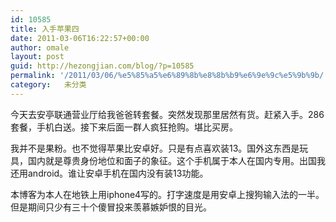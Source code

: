 ```yaml
---
id: 10585
title: 入手苹果四
date: 2011-03-06T16:22:57+00:00
author: omale
layout: post
guid: http://hezongjian.com/blog/?p=10585
permalink: '/2011/03/06/%e5%85%a5%e6%89%8b%e8%8b%b9%e6%9e%9c%e5%9b%9b/'
category:   未分类  
---
```

今天去安亭联通营业厅给我爸爸转套餐。突然发现那里居然有货。赶紧入手。286套餐，手机白送。接下来后面一群人疯狂抢购。堪比买房。

我并不是果粉。也不觉得苹果比安卓好。只是有点喜欢装13。国外这东西是玩具，国内就是尊贵身份地位和面子的象征。这个手机属于本人在国内专用。出国我还用android。谁让安卓手机在国内没有装13功能。

本博客为本人在地铁上用iphone4写的。打字速度是用安卓上搜狗输入法的一半。但是期间只少有三十个傻冒投来羡慕嫉妒恨的目光。